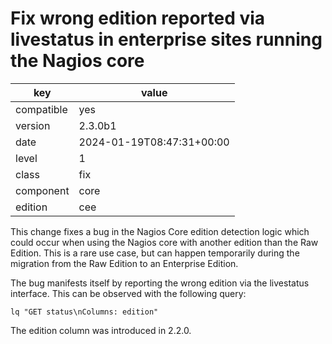 [//]: # (werk v2)
# Fix wrong edition reported via livestatus in enterprise sites running the Nagios core

key        | value
---------- | ---
compatible | yes
version    | 2.3.0b1
date       | 2024-01-19T08:47:31+00:00
level      | 1
class      | fix
component  | core
edition    | cee

This change fixes a bug in the Nagios Core edition detection logic which could occur when using the
Nagios core with another edition than the Raw Edition. This is a rare use case, but can happen
temporarily during the migration from the Raw Edition to an Enterprise Edition.

The bug manifests itself by reporting the wrong edition via the livestatus interface. This can be
observed with the following query:

```
lq "GET status\nColumns: edition"
```

The edition column was introduced in 2.2.0.